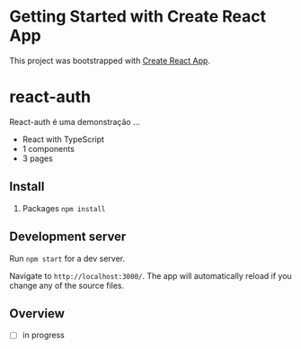 # Getting Started with Create React App

This project was bootstrapped with [Create React App](https://github.com/facebook/create-react-app).

# react-auth

React-auth é uma demonstração ...
- React with TypeScript
- 1 components
- 3 pages

## Install

1. Packages `npm install`

## Development server

Run `npm start` for a dev server. 

Navigate to `http://localhost:3000/`. The app will automatically reload if you change any of the source files.

## Overview

- [ ] in progress